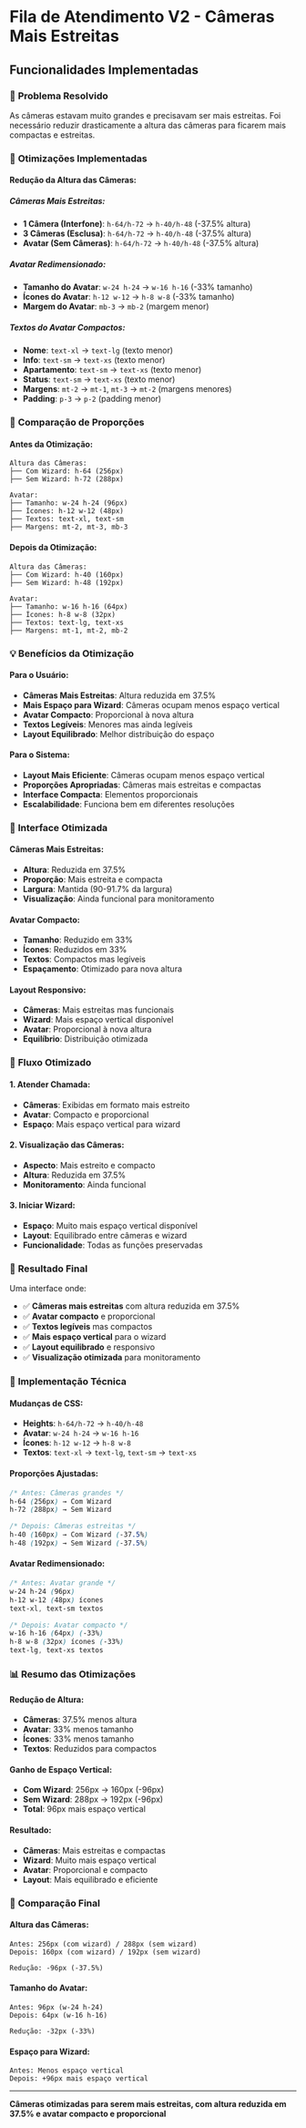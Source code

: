 # Fila de Atendimento V2 - Câmeras Mais Estreitas

## Funcionalidades Implementadas

### 🎯 **Problema Resolvido**

As câmeras estavam muito grandes e precisavam ser mais estreitas. Foi necessário reduzir drasticamente a altura das câmeras para ficarem mais compactas e estreitas.

### 🔧 **Otimizações Implementadas**

#### **Redução da Altura das Câmeras:**

##### **Câmeras Mais Estreitas:**
- **1 Câmera (Interfone)**: `h-64/h-72` → `h-40/h-48` (-37.5% altura)
- **3 Câmeras (Esclusa)**: `h-64/h-72` → `h-40/h-48` (-37.5% altura)
- **Avatar (Sem Câmeras)**: `h-64/h-72` → `h-40/h-48` (-37.5% altura)

##### **Avatar Redimensionado:**
- **Tamanho do Avatar**: `w-24 h-24` → `w-16 h-16` (-33% tamanho)
- **Ícones do Avatar**: `h-12 w-12` → `h-8 w-8` (-33% tamanho)
- **Margem do Avatar**: `mb-3` → `mb-2` (margem menor)

##### **Textos do Avatar Compactos:**
- **Nome**: `text-xl` → `text-lg` (texto menor)
- **Info**: `text-sm` → `text-xs` (texto menor)
- **Apartamento**: `text-sm` → `text-xs` (texto menor)
- **Status**: `text-sm` → `text-xs` (texto menor)
- **Margens**: `mt-2` → `mt-1`, `mt-3` → `mt-2` (margens menores)
- **Padding**: `p-3` → `p-2` (padding menor)

### 📱 **Comparação de Proporções**

#### **Antes da Otimização:**
```
Altura das Câmeras:
├── Com Wizard: h-64 (256px)
├── Sem Wizard: h-72 (288px)

Avatar:
├── Tamanho: w-24 h-24 (96px)
├── Ícones: h-12 w-12 (48px)
├── Textos: text-xl, text-sm
├── Margens: mt-2, mt-3, mb-3
```

#### **Depois da Otimização:**
```
Altura das Câmeras:
├── Com Wizard: h-40 (160px)
├── Sem Wizard: h-48 (192px)

Avatar:
├── Tamanho: w-16 h-16 (64px)
├── Ícones: h-8 w-8 (32px)
├── Textos: text-lg, text-xs
├── Margens: mt-1, mt-2, mb-2
```

### 💡 **Benefícios da Otimização**

#### **Para o Usuário:**
- **Câmeras Mais Estreitas**: Altura reduzida em 37.5%
- **Mais Espaço para Wizard**: Câmeras ocupam menos espaço vertical
- **Avatar Compacto**: Proporcional à nova altura
- **Textos Legíveis**: Menores mas ainda legíveis
- **Layout Equilibrado**: Melhor distribuição do espaço

#### **Para o Sistema:**
- **Layout Mais Eficiente**: Câmeras ocupam menos espaço vertical
- **Proporções Apropriadas**: Câmeras mais estreitas e compactas
- **Interface Compacta**: Elementos proporcionais
- **Escalabilidade**: Funciona bem em diferentes resoluções

### 🎨 **Interface Otimizada**

#### **Câmeras Mais Estreitas:**
- **Altura**: Reduzida em 37.5%
- **Proporção**: Mais estreita e compacta
- **Largura**: Mantida (90-91.7% da largura)
- **Visualização**: Ainda funcional para monitoramento

#### **Avatar Compacto:**
- **Tamanho**: Reduzido em 33%
- **Ícones**: Reduzidos em 33%
- **Textos**: Compactos mas legíveis
- **Espaçamento**: Otimizado para nova altura

#### **Layout Responsivo:**
- **Câmeras**: Mais estreitas mas funcionais
- **Wizard**: Mais espaço vertical disponível
- **Avatar**: Proporcional à nova altura
- **Equilíbrio**: Distribuição otimizada

### 🔄 **Fluxo Otimizado**

#### **1. Atender Chamada:**
- **Câmeras**: Exibidas em formato mais estreito
- **Avatar**: Compacto e proporcional
- **Espaço**: Mais espaço vertical para wizard

#### **2. Visualização das Câmeras:**
- **Aspecto**: Mais estreito e compacto
- **Altura**: Reduzida em 37.5%
- **Monitoramento**: Ainda funcional

#### **3. Iniciar Wizard:**
- **Espaço**: Muito mais espaço vertical disponível
- **Layout**: Equilibrado entre câmeras e wizard
- **Funcionalidade**: Todas as funções preservadas

### 🎯 **Resultado Final**

Uma interface onde:
- ✅ **Câmeras mais estreitas** com altura reduzida em 37.5%
- ✅ **Avatar compacto** e proporcional
- ✅ **Textos legíveis** mas compactos
- ✅ **Mais espaço vertical** para o wizard
- ✅ **Layout equilibrado** e responsivo
- ✅ **Visualização otimizada** para monitoramento

### 🔧 **Implementação Técnica**

#### **Mudanças de CSS:**
- **Heights**: `h-64/h-72` → `h-40/h-48`
- **Avatar**: `w-24 h-24` → `w-16 h-16`
- **Ícones**: `h-12 w-12` → `h-8 w-8`
- **Textos**: `text-xl` → `text-lg`, `text-sm` → `text-xs`

#### **Proporções Ajustadas:**
```css
/* Antes: Câmeras grandes */
h-64 (256px) → Com Wizard
h-72 (288px) → Sem Wizard

/* Depois: Câmeras estreitas */
h-40 (160px) → Com Wizard (-37.5%)
h-48 (192px) → Sem Wizard (-37.5%)
```

#### **Avatar Redimensionado:**
```css
/* Antes: Avatar grande */
w-24 h-24 (96px)
h-12 w-12 (48px) ícones
text-xl, text-sm textos

/* Depois: Avatar compacto */
w-16 h-16 (64px) (-33%)
h-8 w-8 (32px) ícones (-33%)
text-lg, text-xs textos
```

### 📊 **Resumo das Otimizações**

#### **Redução de Altura:**
- **Câmeras**: 37.5% menos altura
- **Avatar**: 33% menos tamanho
- **Ícones**: 33% menos tamanho
- **Textos**: Reduzidos para compactos

#### **Ganho de Espaço Vertical:**
- **Com Wizard**: 256px → 160px (-96px)
- **Sem Wizard**: 288px → 192px (-96px)
- **Total**: 96px mais espaço vertical

#### **Resultado:**
- **Câmeras**: Mais estreitas e compactas
- **Wizard**: Muito mais espaço vertical
- **Avatar**: Proporcional e compacto
- **Layout**: Mais equilibrado e eficiente

### 🎯 **Comparação Final**

#### **Altura das Câmeras:**
```
Antes: 256px (com wizard) / 288px (sem wizard)
Depois: 160px (com wizard) / 192px (sem wizard)

Redução: -96px (-37.5%)
```

#### **Tamanho do Avatar:**
```
Antes: 96px (w-24 h-24)
Depois: 64px (w-16 h-16)

Redução: -32px (-33%)
```

#### **Espaço para Wizard:**
```
Antes: Menos espaço vertical
Depois: +96px mais espaço vertical
```

---

**Câmeras otimizadas para serem mais estreitas, com altura reduzida em 37.5% e avatar compacto e proporcional**
